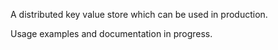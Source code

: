 A distributed key value store which can be used in production.

Usage examples and documentation in progress.
